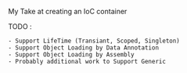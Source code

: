 My Take at creating an IoC container

TODO :

	- Support LifeTime (Transiant, Scoped, Singleton)
	- Support Object Loading by Data Annotation
	- Support Object Loading by Assembly
	- Probably additional work to Support Generic